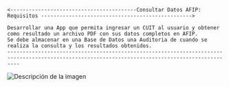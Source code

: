     <-----------------------------------------Consultar Datos AFIP: Requisitos ------------------------------------------------->

    Desarrollar una App que permita ingresar un CUIT al usuario y obtener como resultado un archivo PDF con sus datos completos en AFIP.
    Se debe almacenar en una Base de Datos una Auditoria de cuando se realiza la consulta y los resultados obtenidos.
    ------------------------------------------------------------------------------------------------------------------------------------------------

![Descripción de la imagen]([https://github.com/tuusuario/turepositorio/blob/main/images/TuImagen.png](https://github.com/delacruz97/InformacionCUIT/blob/main/cliente/image/Uno.png))
